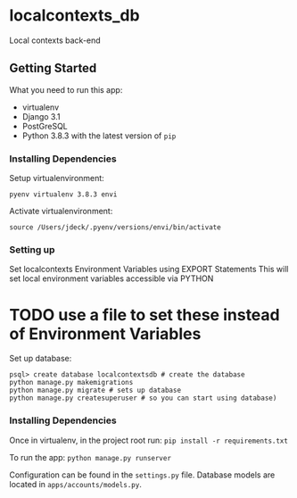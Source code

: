 # localcontexts_db
Local contexts back-end

## Getting Started
What you need to run this app:
- virtualenv
- Django 3.1
- PostGreSQL
- Python 3.8.3 with the latest version of `pip`

### Installing Dependencies
Setup virtualenvironment:
```
pyenv virtualenv 3.8.3 envi
```

Activate virtualenvironment:
```
source /Users/jdeck/.pyenv/versions/envi/bin/activate
```

### Setting up
Set localcontexts Environment Variables using EXPORT Statements
This will set local environment variables accessible via PYTHON
# TODO use a file to set these instead of Environment Variables


Set up database:
```
psql> create database localcontextsdb # create the database
python manage.py makemigrations
python manage.py migrate # sets up database
python manage.py createsuperuser # so you can start using database)
```

### Installing Dependencies
Once in virtualenv, in the project root run:
```pip install -r requirements.txt```

To run the app:
```python manage.py runserver```

Configuration can be found in the `settings.py` file.
Database models are located in `apps/accounts/models.py`.
